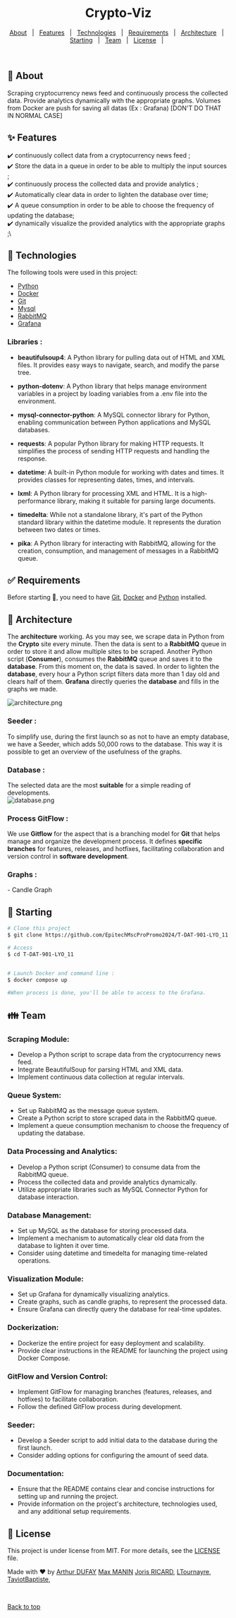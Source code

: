 
<h1 align="center">Crypto-Viz</h1>

<p align="center">
  <a href="#dart-about">About</a> &#xa0; | &#xa0; 
  <a href="#sparkles-features">Features</a> &#xa0; | &#xa0;
  <a href="#rocket-technologies">Technologies</a> &#xa0; | &#xa0;
  <a href="#white_check_mark-requirements">Requirements</a> &#xa0; | &#xa0;
  <a href="#office-Architecture">Architecture</a> &#xa0; | &#xa0;
  <a href="#checkered_flag-starting">Starting</a> &#xa0; | &#xa0;
  <a href="#family-Team">Team</a> &#xa0; | &#xa0;
  <a href="#memo-license">License</a> &#xa0; | &#xa0;
</p>

<br>

## :dart: About ##

Scraping cryptocurrency news feed and continuously process the collected data. Provide analytics dynamically with the appropriate graphs.
Volumes from Docker are push for saving all datas (Ex : Grafana) [DON'T DO THAT IN NORMAL CASE]

## :sparkles: Features ##

:heavy_check_mark: continuously collect data from a cryptocurrency news feed ;\
:heavy_check_mark: Store the data in a queue in order to be able to multiply the input sources ;\
:heavy_check_mark: continuously process the collected data and provide analytics ;\
:heavy_check_mark: Automatically clear data in order to lighten the database over time;\
:heavy_check_mark: A queue consumption in order to be able to choose the frequency of updating the database;\
:heavy_check_mark: dynamically visualize the provided analytics with the appropriate graphs ;\


## :rocket: Technologies ##

The following tools were used in this project:

- [Python](https://www.python.org/downloads/release/python-3110/)
- [Docker](https://www.docker.com/)
- [Git](https://git-scm.com)
- [Mysql](https://www.mysql.com/)
- [RabbitMQ](https://www.rabbitmq.com/)
- [Grafana](https://grafana.com/)

<h3>Libraries : </h3>

- **beautifulsoup4**: A Python library for pulling data out of HTML and XML files. It provides easy ways to navigate, search, and modify the parse tree.

- **python-dotenv**: A Python library that helps manage environment variables in a project by loading variables from a .env file into the environment.

- **mysql-connector-python**: A MySQL connector library for Python, enabling communication between Python applications and MySQL databases.

- **requests**: A popular Python library for making HTTP requests. It simplifies the process of sending HTTP requests and handling the response.

- **datetime**: A built-in Python module for working with dates and times. It provides classes for representing dates, times, and intervals.

- **lxml**: A Python library for processing XML and HTML. It is a high-performance library, making it suitable for parsing large documents.

- **timedelta**: While not a standalone library, it's part of the Python standard library within the datetime module. It represents the duration between two dates or times.

- **pika**: A Python library for interacting with RabbitMQ, allowing for the creation, consumption, and management of messages in a RabbitMQ queue.

## :white_check_mark: Requirements ##

Before starting :checkered_flag:, you need to have [Git](https://git-scm.com), [Docker](https://www.docker.com/) and [Python](https://www.python.org/downloads/release/python-3110/) installed.

## :office: Architecture ##

The **architecture** working. As you may see, we scrape data in Python from the **Crypto** site every minute. Then the data is sent to a **RabbitMQ** queue in order to store it and allow multiple sites to be scraped. Another Python script (**Consumer**), consumes the **RabbitMQ** queue and saves it to the **database**. From this moment on, the data is saved. In order to lighten the **database**, every hour a Python script filters data more than 1 day old and clears half of them. **Grafana** directly queries the **database** and fills in the graphs we made.  

![architecture.png](docs%2Farchitecture.png)  


<h3>Seeder : </h3>
To simplify use, during the first launch so as not to have an empty database, we have a Seeder, which adds 50,000 rows to the database. This way it is possible to get an overview of the usefulness of the graphs.


<h3>Database : </h3>

The selected data are the most **suitable** for a simple reading of developments.  
![database.png](docs%2Fdatabase.png)


<h3>Process GitFlow : </h3>  

We use **Gitflow** for the aspect that is a branching model for **Git** that helps manage and organize the development process. It defines **specific branches** for features, releases, and hotfixes, facilitating collaboration and version control in **software development**.


<h3>Graphs : </h3>
- Candle Graph  


## :checkered_flag: Starting ##

```bash
# Clone this project
$ git clone https://github.com/EpitechMscProPromo2024/T-DAT-901-LYO_11

# Access
$ cd T-DAT-901-LYO_11


# Launch Docker and command line : 
$ docker compose up

#When process is done, you'll be able to access to the Grafana.

```


## :family: Team ##

**<h3>Scraping Module:</h3>**

- Develop a Python script to scrape data from the cryptocurrency news feed.
- Integrate BeautifulSoup for parsing HTML and XML data.
- Implement continuous data collection at regular intervals.
  
**<h3>Queue System:</h3>**

- Set up RabbitMQ as the message queue system.
- Create a Python script to store scraped data in the RabbitMQ queue.
- Implement a queue consumption mechanism to choose the frequency of updating the database.

**<h3>Data Processing and Analytics:</h3>**

- Develop a Python script (Consumer) to consume data from the RabbitMQ queue.
- Process the collected data and provide analytics dynamically.
- Utilize appropriate libraries such as MySQL Connector Python for database interaction.

**<h3>Database Management:</h3>**

- Set up MySQL as the database for storing processed data.
- Implement a mechanism to automatically clear old data from the database to lighten it over time.
- Consider using datetime and timedelta for managing time-related operations.

**<h3>Visualization Module:</h3>**

- Set up Grafana for dynamically visualizing analytics.
- Create graphs, such as candle graphs, to represent the processed data.
- Ensure Grafana can directly query the database for real-time updates.

**<h3>Dockerization:</h3>**

- Dockerize the entire project for easy deployment and scalability.
- Provide clear instructions in the README for launching the project using Docker Compose.

**<h3>GitFlow and Version Control:</h3>**

- Implement GitFlow for managing branches (features, releases, and hotfixes) to facilitate collaboration.
- Follow the defined GitFlow process during development.

**<h3>Seeder:</h3>**

- Develop a Seeder script to add initial data to the database during the first launch.
- Consider adding options for configuring the amount of seed data.

**<h3>Documentation:</h3>**

- Ensure that the README contains clear and concise instructions for setting up and running the project.
- Provide information on the project's architecture, technologies used, and any additional setup requirements.

## :memo: License ##

This project is under license from MIT. For more details, see the [LICENSE](https://github.com/TaviotBaptiste/Crypto-Viz/blob/main/LICENSE) file.


Made with :heart: by <a href="https://github.com/ArthurDufay" target="_blank">Arthur DUFAY</a> <a href="https://github.com/mamanin" target="_blank">Max MANIN</a> <a href="https://github.com/jojoricard" target="_blank">Joris RICARD</a>, <a href="https://github.com/ltournayre" target="_blank">LTournayre</a>, <a href="https://github.com/TaviotBaptiste" target="_blank">TaviotBaptiste</a>,

&#xa0;

<a href="#top">Back to top</a>
